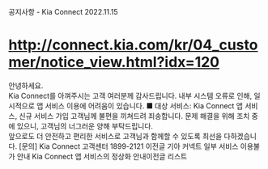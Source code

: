 공지사항 - Kia Connect
2022.11.15
# http://connect.kia.com/kr/04_customer/notice_view.html?idx=120
안녕하세요.  
Kia Connect를 아껴주시는 고객 여러분께 감사드립니다.
내부 시스템 오류로 인해, 일시적으로 앱 서비스 이용에 어려움이 있습니다.
■ 대상 서비스: Kia Connect 앱 서비스, 신규 서비스 가입
고객님께 불편을 끼쳐드려 죄송합니다.
문제 해결을 위해 조치 중에 있으니, 고객님의 너그러운 양해 부탁드립니다.  
앞으로도 더 안전하고 편리한 서비스로 고객님과 함께할 수 있도록 최선을 다하겠습니다.
[문의] Kia Connect 고객센터 1899-2121
이전글 기아 커넥트 일부 서비스 이용불가 안내
Kia Connect 앱 서비스의 정상화 안내이전글
리스트